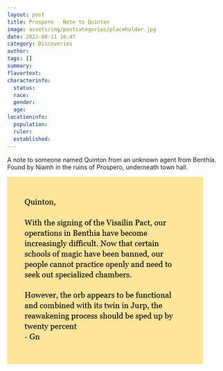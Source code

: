 ```yaml
---
layout: post
title: Prospero - Note to Quinton
image: assets/img/postcategories/placeholder.jpg
date: 2022-08-11 16:47
category: Discoveries
author: 
tags: []
summary: 
flavortext: 
characterinfo:
  status: 
  race: 
  gender: 
  age: 
locationinfo:
  population: 
  ruler: 
  established: 
---
```


A note to someone named Quinton from an unknown agent from Benthia. Found by Niamh in the ruins of Prospero, underneath town hall.

![NoteToQuinton](/assets\img\postcategories\discoveries\notetoquinton.png)